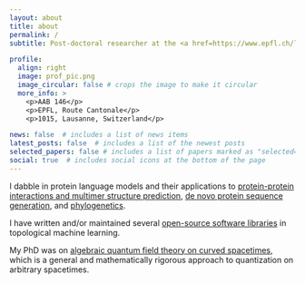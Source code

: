 ```yaml
---
layout: about
title: about
permalink: /
subtitle: Post-doctoral researcher at the <a href=https://www.epfl.ch/labs/bitbol-lab/>Bitbol Lab</a>, EPFL, Switzerland.

profile:
  align: right
  image: prof_pic.png
  image_circular: false # crops the image to make it circular
  more_info: >
    <p>AAB 146</p>
    <p>EPFL, Route Cantonale</p>
    <p>1015, Lausanne, Switzerland</p>

news: false  # includes a list of news items
latest_posts: false  # includes a list of the newest posts
selected_papers: false # includes a list of papers marked as "selected={true}"
social: true  # includes social icons at the bottom of the page
---
```


I dabble in protein language models and their applications to [protein-protein interactions and multimer structure prediction](https://www.biorxiv.org/content/10.1101/2023.08.14.553209),
[de novo protein sequence generation](https://elifesciences.org/articles/79854), and [phylogenetics](https://www.nature.com/articles/s41467-022-34032-y).

I have written and/or maintained several [open-source software libraries](/repositories) in topological machine learning.

My PhD was on [algebraic quantum field theory on curved spacetimes](https://www.youtube.com/watch?v=tieYcLniCd8), which is a general and mathematically rigorous approach to quantization on arbitrary spacetimes.
